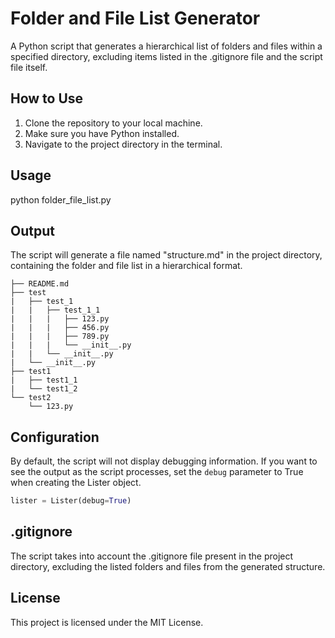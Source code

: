 # Folder and File List Generator

A Python script that generates a hierarchical list of folders and files within a specified directory, excluding items
listed in the .gitignore file and the script file itself.

## How to Use

1. Clone the repository to your local machine.
2. Make sure you have Python installed.
3. Navigate to the project directory in the terminal.

## Usage

python folder_file_list.py

## Output

The script will generate a file named "structure.md" in the project directory, containing the folder and file list in a
hierarchical format.

```
├── README.md
├── test
|	├── test_1
|	|	├── test_1_1
|	|	|	├── 123.py
|	|	|	├── 456.py
|	|	|	├── 789.py
|	|	|	└── __init__.py
|	|	└── __init__.py
|	└── __init__.py
├── test1
|	├── test1_1
|	└── test1_2
└── test2
	└── 123.py
```

## Configuration

By default, the script will not display debugging information. If you want to see the output as the script processes,
set the `debug` parameter to True when creating the Lister object.

```python
lister = Lister(debug=True)
```

## .gitignore

The script takes into account the .gitignore file present in the project directory, excluding the listed folders and
files from the generated structure.

## License

This project is licensed under the MIT License.